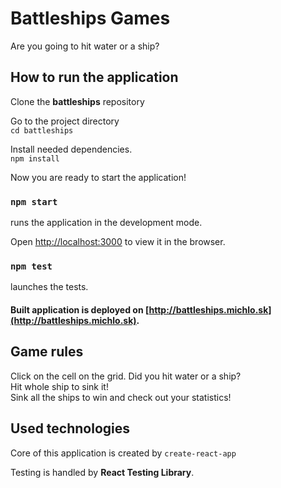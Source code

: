 # Battleships Games
Are you going to hit water or a ship?

## How to run the application

Clone the **battleships** repository

Go to the project directory \
`cd battleships`

Install needed dependencies.\
`npm install`

Now you are ready to start the application!

### `npm start`
runs the application in the development mode.

Open [http://localhost:3000](http://localhost:3000) to view it in the browser.

### `npm test`
launches the tests.

#### Built application is deployed on [http://battleships.michlo.sk](http://battleships.michlo.sk).

## Game rules
Click on the cell on the grid.
Did you hit water or a ship? \
Hit whole ship to sink it!\
Sink all the ships to win and check out your statistics!

## Used technologies

Core of this application is created by `create-react-app`

Testing is handled by **React Testing Library**.
